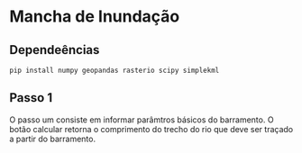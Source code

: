 # Mancha de Inundação

## Dependeências

    pip install numpy geopandas rasterio scipy simplekml 
  
## Passo 1

O passo um consiste em informar parâmtros básicos do barramento. O botão calcular retorna o comprimento do trecho do rio que deve ser traçado a partir do barramento. 
